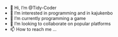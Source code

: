 - 👋 Hi, I’m @Tidy-Coder
- 👀 I’m interested in programming and in kajukenbo
- 🌱 I’m currently programming a game
- 💞️ I’m looking to collaborate on popular platforms
- 📫 How to reach me ...
